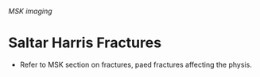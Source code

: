 ###### MSK imaging

# Saltar Harris Fractures
- Refer to MSK section on fractures, paed fractures affecting the physis.